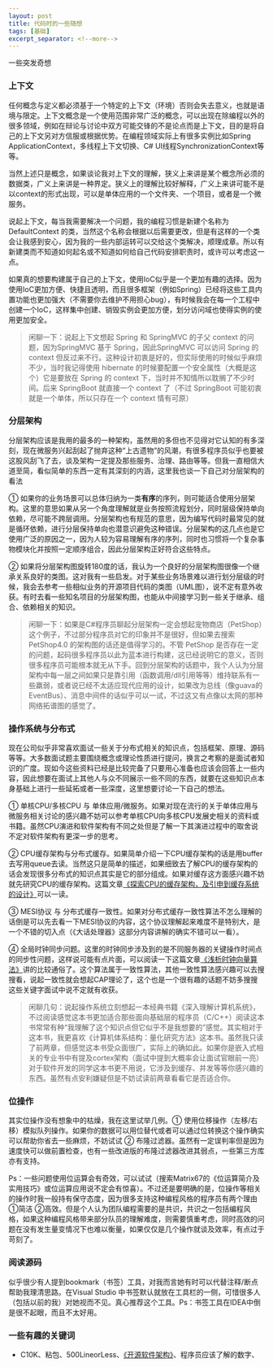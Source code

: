 ```yaml
---
layout: post
title: 代码时的一些随想
tags: [基础]
excerpt_separator: <!--more-->
---
```


一些突发奇想

<!--more-->

### 上下文

任何概念与定义都必须基于一个特定的上下文（环境）否则会失去意义，也就是语境与限定。上下文概念是一个使用范围非常广泛的概念，可以出现在除编程以外的很多领域，例如在辩论与讨论中双方可能交锋的不是论点而是上下文，目的是将自己的上下文另对方信服或根据优势。在编程领域实际上有很多实例比如Spring ApplicationContext，多线程上下文切换、C# UI线程SynchronizationContext等等。

当然上述只是概念，如果谈论我对上下文的理解，狭义上来讲是某个概念所必须的数据类，广义上来讲是一种界定。狭义上的理解比较好解释，广义上来讲可能不是以context的形式出现，可以是单体应用的一个文件夹、一个项目，或者是一个微服务。

说起上下文，每当我需要解决一个问题，我的编程习惯是新建个名称为 DefaultContext 的类，当然这个名称会根据以后需要更改，但是有这样的一个类会让我感到安心，因为我的一些内部运转可以交给这个类解决，顺理成章。所以有新建类而不知道如何起名或不知道如何给自己代码安排职责时，或许可以考虑这一点。

如果真的想要构建属于自己的上下文，使用IoC似乎是一个更加有趣的选择。因为使用IoC更加方便、快捷且透明，而且很多框架（例如Spring）已经将这些工具内置功能也更加强大（不需要你去维护不用担心bug），有时候我会在每一个工程中创建一个IoC，这样集中创建、销毁实例会更加方便，划分访问域也使得实例的使用更加安全。

> 闲聊一下：说起上下文想起 Spring 和 SpringMVC 的子父 context 的问题，因为SpringMVC 基于 Spring，因此SpringMVC 可以访问 Spring 的 context 但反过来不行。这种设计初衷是好的，但实际使用的时候似乎麻烦不少，当时我记得使用 hibernate 的时候要配置一个安全属性（大概是这个）它是要放在 Spring 的 context 下，当时并不知情所以耽搁了不少时间。后来 SpringBoot 就直接一个 context 了（不过 SpringBoot 可能初衷就是一个单体，所以只存在一个 context 情有可原）

### 分层架构

分层架构应该是我用的最多的一种架构，虽然用的多但也不见得对它认知的有多深刻，现在微服务兴起刮起了抛弃这种“上古遗物”的风潮，有很多程序员似乎也要被这股风刮飞了去，谈及架构一定提及那些服务、治理、路由等等。但我一直相信大道至简，看似简单的东西一定有其深刻的内涵，这里我也谈一下自己对分层架构的看法

① 如果你的业务场景可以总体归纳为一类**有序**的序列，则可能适合使用分层架构。这里的意思如果从另一个角度理解就是业务按照流程划分，同时层级保持单向依赖，尽可能不跨层调用。分层架构也有规范的意思，因为编写代码时最常见的就是循环依赖，进行分层保持单向也潜意识避免这种错误。分层架构的这几点也是它使用广泛的原因之一，因为人较为容易理解有序的序列，同时也习惯将一个复杂事物模块化并按照一定顺序组合，因此分层架构正好符合这些特点。

② 如果将分层架构图旋转180度的话，我认为一个良好的分层架构图很像一个继承关系良好的类图。这对我有一些启发。对于某些业务场景难以进行划分层级的时候，我会去参考一些相似业务的开源项目代码的类图（UML图），说不定有意外收获。有时去看一些知名项目的分层架构图，也能从中间接学习到一些关于继承、组合、依赖相关的知识。

> 闲聊一下：如果是C#程序员聊起分层架构一定会想起宠物商店（PetShop）这个例子，不过部分程序员对它的印象并不是很好，但如果去搜索 PetShop4.0 的架构图的话还是值得学习的。不管 PetShop 是否存在一定的问题，起码很多程序员以此为蓝本进行构建，这已经说明它的意义，否则很多程序员可能根本就无从下手。回到分层架构的话题中，我个人认为分层架构中每一层之间如果只是靠引用（函数调用/dll引用等等）维持联系有一些羸弱，或者说已经不太适应现代应用的设计，如果改为总线（像guava的EventBus）、消息中间件的话似乎可以一试，不过这又有点像以太网的那种网络拓谱图的感觉了。

### 操作系统与分布式

现在公司似乎非常喜欢面试一些关于分布式相关的知识点，包括框架、原理、源码等等。大多数面试题主要围绕概念或理论性质进行提问，换言之考察的是面试者知识的广度。现如今这些资料已经是比较完备了只要用心准备也应该会回答上一些内容，因此想要在面试上其他人与众不同展示一些不同的东西，就要在这些知识点本身基础上进行一些延拓或者一些深度，这里想要讨论一下自己的想法。

① 单核CPU/多核CPU 与 单体应用/微服务。如果对现在流行的关于单体应用与微服务相关讨论的感兴趣不妨可以参考单核CPU向多核CPU发展史相关的资料或书籍。虽然CPU演进和软件架构有不同之处但是了解一下其演进过程中的取舍说不定对软件架构有更深一步的思考。

② CPU缓存架构与分布式缓存。如果简单介绍一下CPU缓存架构的话是用buffer去写用queue去读。当然这只是简单的描述，如果细致去了解CPU的缓存架构的话会发现很多分布式的知识点其实是它的部分组成。如果对缓存这方面感兴趣不妨就先研究CPU的缓存架构。这篇文章[《探索CPU的缓存架构，及引申到缓存系统的设计》](https://www.jianshu.com/p/eb74b08c225f)可以一读。

③ MESI协议 与 分布式缓存一致性。如果对分布式缓存一致性算法不怎么理解的话倒是可以先去看一下MESI协议的内容，这个协议理解起来难度不是特别大，是一个不错的切入点（《大话处理器》这部分内容讲解的确实不错可以一看）。

④ 全局时钟同步问题。这里的时钟同步涉及到的是不同服务器的关键操作时间点的同步性问题，这样说可能有点片面，可以阅读一下这篇文章[《浅析时钟向量算法》](https://segmentfault.com/a/1190000008067918)讲的比较通俗了。这个算法属于一致性算法，其他一致性算法感兴趣可以去搜搜看，说起一致性就会想起CAP理论了，这个也是一个很有趣的话题不妨多搜搜这些关键字面试中说不定就有收获。

> 闲聊几句：说起操作系统立刻想起一本经典书籍《深入理解计算机系统》，不过阅读感觉这本书更加适合那些面向基础层的程序员（C/C++）阅读这本书常常有种“我理解了这个知识点但它似乎不是我想要的”感觉。其实相对于这本书，我更喜欢《计算机体系结构：量化研究方法》这本书。虽然我只读了前两章，但感觉这本书受众面很广，实际上的确如此。如果你是嵌入式相关的专业书中有提及cortex架构（面试中提到大概率会让面试官眼前一亮）对于软件开发的同学这本书更不用说，它涉及到缓存、并发等等你感兴趣的东西。虽然有点安利嫌疑但是不妨试读前两章看看它是否适合你。

### 位操作

其实位操作没有想象中的枯燥，我在这里试举几例。① 使用位移操作（左移/右移）模拟队列操作。如果你的数据可以用位替代或者可以通过位转换这个操作确实可以帮助你省去一些麻烦，不妨试试 ② 布隆过滤器。虽然有一定误判率但是因为速度快可以做前置检查，也有一些改进版的布隆过滤器改进其弱点，一些第三方库亦有支持。

Ps：一些问题使用位运算会有奇效，可以试试（搜索Matrix67的《位运算简介及实用技巧》或位运算应用说不定会有惊喜）。不过还是要明确的是，位操作等相关的操作时我一般持有保守态度，因为很多支持这种编程风格的程序员有两个理由 ①简洁 ②高效。但是个人认为团队编程需要的是共识，共识之一包括编程风格，如果这种编程风格带来部分队员的理解难度，则需要慎重考虑，同时高效的问题在没有发生量变情况下也难以衡量，如果仅仅是几个操作就谈及效率，有点过于苛刻了。

### 阅读源码

似乎很少有人提到bookmark（书签）工具，对我而言她有时可以代替注释/断点帮助我理清思路。在Visual Studio 中书签默认就放在工具栏的一侧，可惜很多人（包括以前的我）对她视而不见。真心推荐这个工具。Ps：书签工具在IDEA中倒是很不起眼，而且不太好用。

### 一些有趣的关键词

- C10K、粘包、500LineorLess、[《开源软件架构》](<http://www.ituring.com.cn/book/1143>)、程序员应该了解的数字、